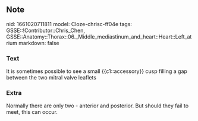 ## Note
nid: 1661020711811
model: Cloze-chrisc-ff04e
tags: GSSE::!Contributor::Chris_Chen, GSSE::Anatomy::Thorax::06._Middle_mediastinum_and_heart::Heart::Left_atrium
markdown: false

### Text
<div class='toggle'>
  It is sometimes possible to see a small {{c1::accessory}} cusp
  filling a gap between the two mitral valve leaflets
</div>

### Extra
<p id="0f4c338e-e27d-4817-b9bb-89a047f27887" class="">Normally
there are only two - anterior and posterior. But should they fail
to meet, this can occur.
